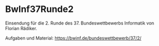 # BwInf37Runde2
Einsendung für die 2. Runde des 37. Bundeswettbewerbs Informatik von Florian Rädiker. 

Aufgaben und Material: https://bwinf.de/bundeswettbewerb/37/2/
